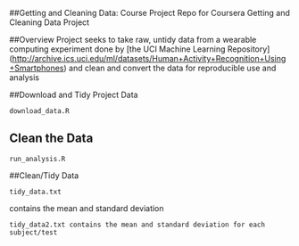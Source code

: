 ##Getting and Cleaning Data: Course Project
Repo for Coursera Getting and Cleaning Data Project

##Overview
Project seeks to take raw, untidy data from a wearable computing experiment done by [the UCI Machine Learning Repository] (http://archive.ics.uci.edu/ml/datasets/Human+Activity+Recognition+Using+Smartphones) and clean and convert the data for reproducible use and analysis


##Download and Tidy Project Data
```
download_data.R
```

## Clean the Data
```
run_analysis.R
```

##Clean/Tidy Data
```
tidy_data.txt
```
contains the mean and standard deviation 

```
tidy_data2.txt contains the mean and standard deviation for each subject/test
```
